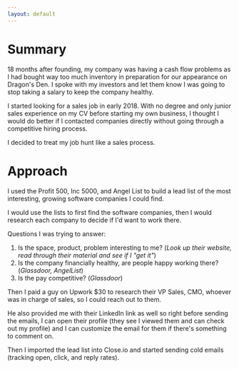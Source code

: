 ```yaml
---
layout: default
---
```

# Summary

18 months after founding, my company was having a cash flow problems as I had bought way too much inventory in preparation for our appearance on Dragon's Den. I spoke with my investors and let them know I was going to stop taking a salary to keep the company healthy.

I started looking for a sales job in early 2018. With no degree and only junior sales experience on my CV before starting my own business, I thought I would do better if I contacted companies directly without going through a competitive hiring process.

I decided to treat my job hunt like a sales process.

# Approach

I used the Profit 500, Inc 5000, and Angel List to build a lead list of the most interesting, growing software companies I could find. 

I would use the lists to first find the software companies, then I would research each company to decide if I'd want to work there.

Questions I was trying to answer:
1. Is the space, product, problem interesting to me? (*Look up their website, read through their material and see if I "get it"*)
2. Is the company financially healthy, are people happy working there? (*Glassdoor, AngelList*)
3. Is the pay competitive? (*Glassdoor*)

Then I paid a guy on Upwork $30 to research their VP Sales, CMO, whoever was in charge of sales, so I could reach out to them.

He also provided me with their LinkedIn link as well so right before sending the emails, I can open their profile (they see I viewed them and can check out my profile) and I can customize the email for them if there's something to comment on.

Then I imported the lead list into Close.io and started sending cold emails (tracking open, click, and reply rates).
